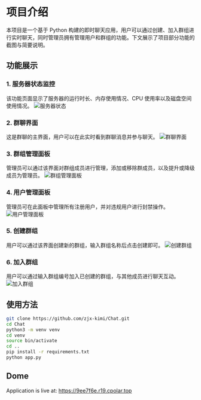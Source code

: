 # 项目介绍

本项目是一个基于 Python 构建的即时聊天应用，用户可以通过创建、加入群组进行实时聊天，同时管理员拥有管理用户和群组的功能。下文展示了项目部分功能的截图与简要说明。

## 功能展示

### 1. 服务器状态监控
该功能页面显示了服务器的运行时长、内存使用情况、CPU 使用率以及磁盘空间使用情况。
![服务器状态](./pic/服务器状态.png)

### 2. 群聊界面
这是群聊的主界面，用户可以在此实时看到群聊消息并参与聊天。
![群聊界面](./pic/群聊界面.png)

### 3. 群组管理面板
管理员可以通过该界面对群组成员进行管理，添加或移除群成员，以及提升或降级成员为管理员。
![群组管理面板](./pic/群组管理面板.png)

### 4. 用户管理面板
管理员可在此面板中管理所有注册用户，并对违规用户进行封禁操作。
![用户管理面板](./pic/用户管理面板.png)

### 5. 创建群组
用户可以通过该界面创建新的群组，输入群组名称后点击创建即可。
![创建群组](./pic/创建群组.png)

### 6. 加入群组
用户可以通过输入群组编号加入已创建的群组，与其他成员进行聊天互动。
![加入群组](./pic/加入群组.png)

## 使用方法
```bash
git clone https://github.com/zjx-kimi/Chat.git
cd Chat
python3 -m venv venv           
cd venv               
source bin/activate
cd ..    
pip install -r requirements.txt
python app.py
```
## Dome
Application is live at: https://9ee7f6e.r19.cpolar.top
